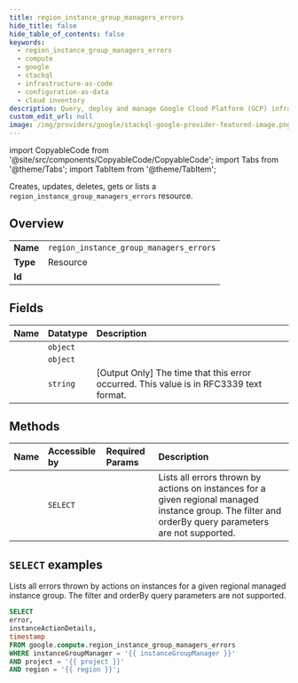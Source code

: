 ```yaml
---
title: region_instance_group_managers_errors
hide_title: false
hide_table_of_contents: false
keywords:
  - region_instance_group_managers_errors
  - compute
  - google
  - stackql
  - infrastructure-as-code
  - configuration-as-data
  - cloud inventory
description: Query, deploy and manage Google Cloud Platform (GCP) infrastructure and resources using SQL
custom_edit_url: null
image: /img/providers/google/stackql-google-provider-featured-image.png
---
```


import CopyableCode from '@site/src/components/CopyableCode/CopyableCode';
import Tabs from '@theme/Tabs';
import TabItem from '@theme/TabItem';

Creates, updates, deletes, gets or lists a <code>region_instance_group_managers_errors</code> resource.

## Overview
<table><tbody>
<tr><td><b>Name</b></td><td><code>region_instance_group_managers_errors</code></td></tr>
<tr><td><b>Type</b></td><td>Resource</td></tr>
<tr><td><b>Id</b></td><td><CopyableCode code="google.compute.region_instance_group_managers_errors" /></td></tr>
</tbody></table>

## Fields
| Name | Datatype | Description |
|:-----|:---------|:------------|
| <CopyableCode code="error" /> | `object` |  |
| <CopyableCode code="instanceActionDetails" /> | `object` |  |
| <CopyableCode code="timestamp" /> | `string` | [Output Only] The time that this error occurred. This value is in RFC3339 text format. |

## Methods
| Name | Accessible by | Required Params | Description |
|:-----|:--------------|:----------------|:------------|
| <CopyableCode code="list_errors" /> | `SELECT` | <CopyableCode code="instanceGroupManager, project, region" /> | Lists all errors thrown by actions on instances for a given regional managed instance group. The filter and orderBy query parameters are not supported. |

## `SELECT` examples

Lists all errors thrown by actions on instances for a given regional managed instance group. The filter and orderBy query parameters are not supported.

```sql
SELECT
error,
instanceActionDetails,
timestamp
FROM google.compute.region_instance_group_managers_errors
WHERE instanceGroupManager = '{{ instanceGroupManager }}'
AND project = '{{ project }}'
AND region = '{{ region }}'; 
```
